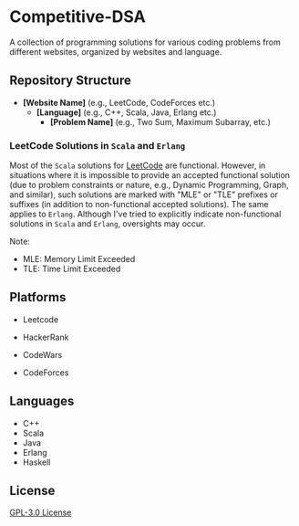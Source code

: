 # Competitive-DSA

A collection of programming solutions for various coding problems from different websites, organized by websites and language.

## Repository Structure

* **[Website Name]** (e.g., LeetCode, CodeForces etc.)
    + **[Language]** (e.g., C++, Scala, Java, Erlang etc.)
        - **[Problem Name]** (e.g., Two Sum, Maximum Subarray, etc.)


### LeetCode Solutions in `Scala` and `Erlang`

Most of the `Scala` solutions for [LeetCode](https://leetcode.com/) are functional. However, in situations where it is impossible to provide an accepted functional solution (due to problem constraints or nature, e.g., Dynamic Programming, Graph, and similar), such solutions are marked with "MLE" or "TLE" prefixes or suffixes (in addition to non-functional accepted solutions). The same applies to `Erlang`. Although I've tried to explicitly indicate non-functional solutions in `Scala` and `Erlang`, oversights may occur.


Note:
*   MLE: Memory Limit Exceeded
*   TLE: Time Limit Exceeded


## Platforms

* Leetcode

* HackerRank

* CodeWars

* CodeForces

## Languages

* C++
* Scala
* Java
* Erlang
* Haskell

## License

[GPL-3.0 License](LICENSE)
